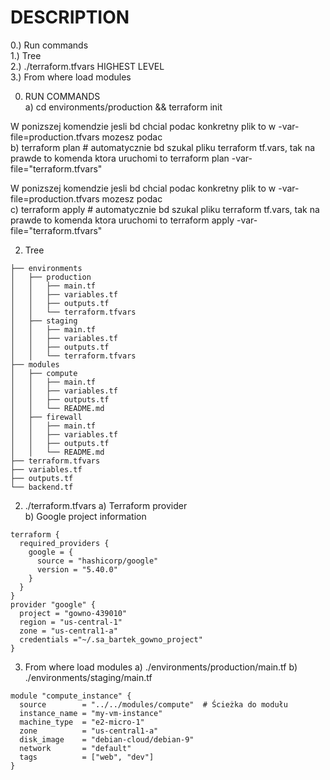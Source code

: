 # DESCRIPTION

0.) Run commands  
1.) Tree  
2.) ./terraform.tfvars HIGHEST LEVEL  
3.) From where load modules  

0. RUN COMMANDS  
a) cd environments/production && terraform init  

W ponizszej komendzie jesli bd chcial podac konkretny plik to w -var-file=production.tfvars mozesz podac  
b) terraform plan # automatycznie bd szukal pliku terraform tf.vars, tak na prawde to komenda ktora uruchomi to terraform plan -var-file="terraform.tfvars"  

W ponizszej komendzie jesli bd chcial podac konkretny plik to w -var-file=production.tfvars mozesz podac  
c) terraform apply  # automatycznie bd szukal pliku terraform tf.vars, tak na prawde to komenda ktora uruchomi to terraform apply -var-file="terraform.tfvars"  



2. Tree  
```
├── environments
│   ├── production
│   │   ├── main.tf
│   │   ├── variables.tf
│   │   ├── outputs.tf
│   │   └── terraform.tfvars
│   ├── staging
│   │   ├── main.tf
│   │   ├── variables.tf
│   │   ├── outputs.tf
│   │   └── terraform.tfvars
├── modules
│   ├── compute
│   │   ├── main.tf
│   │   ├── variables.tf
│   │   ├── outputs.tf
│   │   └── README.md
│   ├── firewall
│   │   ├── main.tf
│   │   ├── variables.tf
│   │   ├── outputs.tf
│   │   └── README.md
├── terraform.tfvars
├── variables.tf
├── outputs.tf
└── backend.tf
```
2. ./terraform.tfvars
a) Terraform provider  
b) Google project information  
```
terraform {
  required_providers {
    google = {
      source = "hashicorp/google"
      version = "5.40.0"
    }
  }
}
provider "google" {
  project = "gowno-439010"
  region = "us-central-1"
  zone = "us-central1-a"
  credentials ="~/.sa_bartek_gowno_project"
}
```

3. From where load modules
a) ./environments/production/main.tf
b) ./environments/staging/main.tf

```
module "compute_instance" {
  source        = "../../modules/compute"  # Ścieżka do modułu
  instance_name = "my-vm-instance"
  machine_type  = "e2-micro-1"
  zone          = "us-central1-a"
  disk_image    = "debian-cloud/debian-9"
  network       = "default"
  tags          = ["web", "dev"]
}
```

